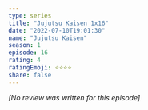```yaml
---
type: series
title: "Jujutsu Kaisen 1x16"
date: "2022-07-10T19:01:30"
name: "Jujutsu Kaisen"
season: 1
episode: 16
rating: 4
ratingEmoji: ⭐️⭐️⭐️⭐️
share: false
---
```


*[No review was written for this episode]*
